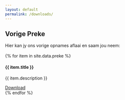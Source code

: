```yaml
---
layout: default
permalink: /downloads/
---
```


## Vorige Preke

Hier kan jy ons vorige opnames aflaai en saam jou neem:
<br>
<br> 
{% for item in site.data.preke %}
  <div class="row">
    <div class="col-md-12 mb-5">
      <div class="card"> 
        <div class="card_container">
          <h4><b>{{ item.title }}</b></h4> 
          <p>{{ item.description }}</p> 
          <a class="btn btn-primary btn-sm download_link" href="https://preke.blob.core.windows.net/2021/20211107-final.mp4" target="_blank" id="{{ item.date }}">Download</a>
        </div>
      </div>
    </div> 
  </div>
{% endfor %}
